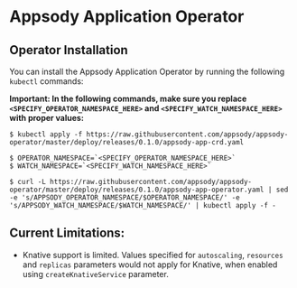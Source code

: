 # Appsody Application Operator

## Operator Installation

You can install the Appsody Application Operator by running the following `kubectl` commands:

**Important: In the following commands, make sure you replace  `<SPECIFY_OPERATOR_NAMESPACE_HERE>` and `<SPECIFY_WATCH_NAMESPACE_HERE>` with proper values:**

```console
$ kubectl apply -f https://raw.githubusercontent.com/appsody/appsody-operator/master/deploy/releases/0.1.0/appsody-app-crd.yaml

$ OPERATOR_NAMESPACE=`<SPECIFY_OPERATOR_NAMESPACE_HERE>`
$ WATCH_NAMESPACE=`<SPECIFY_WATCH_NAMESPACE_HERE>`

$ curl -L https://raw.githubusercontent.com/appsody/appsody-operator/master/deploy/releases/0.1.0/appsody-app-operator.yaml | sed -e 's/APPSODY_OPERATOR_NAMESPACE/$OPERATOR_NAMESPACE/' -e 's/APPSODY_WATCH_NAMESPACE/$WATCH_NAMESPACE/' | kubectl apply -f -
```

## Current Limitations:

- Knative support is limited. Values specified for `autoscaling`, `resources` and `replicas` parameters would not apply for Knative, when enabled using `createKnativeService` parameter.